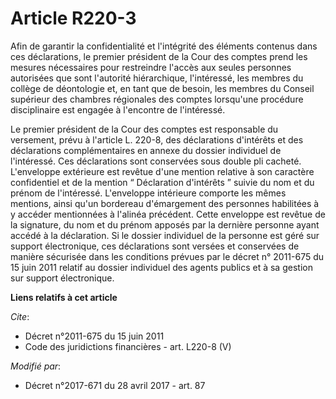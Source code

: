 # Article R220-3

Afin de garantir la confidentialité et l'intégrité des éléments contenus dans ces déclarations, le premier président de la
Cour des comptes prend les mesures nécessaires pour restreindre l'accès aux seules personnes autorisées que sont l'autorité
hiérarchique, l'intéressé, les membres du collège de déontologie et, en tant que de besoin, les membres du Conseil supérieur
des chambres régionales des comptes lorsqu'une procédure disciplinaire est engagée à l'encontre de l'intéressé. 

Le premier président de la Cour des comptes est responsable du versement, prévu à l'article L. 220-8, des déclarations
d'intérêts et des déclarations complémentaires en annexe du dossier individuel de l'intéressé. Ces déclarations sont
conservées sous double pli cacheté. L'enveloppe extérieure est revêtue d'une mention relative à son caractère confidentiel et
de la mention “ Déclaration d'intérêts ” suivie du nom et du prénom de l'intéressé. L'enveloppe intérieure comporte les mêmes
mentions, ainsi qu'un bordereau d'émargement des personnes habilitées à y accéder mentionnées à l'alinéa précédent. Cette
enveloppe est revêtue de la signature, du nom et du prénom apposés par la dernière personne ayant accédé à la déclaration. Si
le dossier individuel de la personne est géré sur support électronique, ces déclarations sont versées et conservées de
manière sécurisée dans les conditions prévues par le décret n° 2011-675 du 15 juin 2011 relatif au dossier individuel des
agents publics et à sa gestion sur support électronique.

**Liens relatifs à cet article**

_Cite_:

  - Décret n°2011-675 du 15 juin 2011
  - Code des juridictions financières - art. L220-8 (V)

_Modifié par_:

  - Décret n°2017-671 du 28 avril 2017 - art. 87
